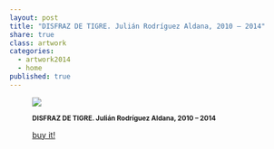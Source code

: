 ```yaml
---
layout: post
title: "DISFRAZ DE TIGRE. Julián Rodríguez Aldana, 2010 – 2014"
share: true
class: artwork
categories:
  - artwork2014
  - home
published: true
---
```


<figure class="text-center">
	<img src="http://www.inpocketart.com/wp-content/uploads/2014/07/3-disfraz-de-tigre-julian-rodriguez-aldana-2014-watermark.jpg">
	<figcaption>
		<p><small><strong>DISFRAZ DE TIGRE. Julián Rodríguez Aldana, 2010 – 2014</strong></small></p>
		<p><a href="http://www.inpocketart.com/product/disfraz-de-tigre-julian-rodriguez-aldana-2010-2014/" class="btn btn-primary btn-lg"><i class="fa fa-credit-card"></i> buy it!</a></p>
	</figcaption>
</figure>